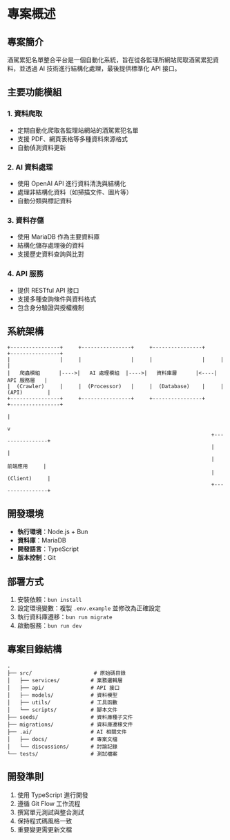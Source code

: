 # 專案概述

## 專案簡介
酒駕累犯名單整合平台是一個自動化系統，旨在從各監理所網站爬取酒駕累犯資料，並透過 AI 技術進行結構化處理，最後提供標準化 API 接口。

## 主要功能模組

### 1. 資料爬取
- 定期自動化爬取各監理站網站的酒駕累犯名單
- 支援 PDF、網頁表格等多種資料來源格式
- 自動偵測資料更新

### 2. AI 資料處理
- 使用 OpenAI API 進行資料清洗與結構化
- 處理非結構化資料（如掃描文件、圖片等）
- 自動分類與標記資料

### 3. 資料存儲
- 使用 MariaDB 作為主要資料庫
- 結構化儲存處理後的資料
- 支援歷史資料查詢與比對

### 4. API 服務
- 提供 RESTful API 接口
- 支援多種查詢條件與資料格式
- 包含身分驗證與授權機制

## 系統架構
```
+----------------+     +----------------+     +----------------+     +----------------+
|                |     |                |     |                |     |                |
|   爬蟲模組      |---->|   AI 處理模組  |---->|   資料庫層      |<----|   API 服務層   |
|  (Crawler)     |     |  (Processor)   |     |  (Database)    |     |   (API)        |
+----------------+     +----------------+     +----------------+     +----------------+
                                                                           |
                                                                           v
                                                                  +----------------+
                                                                  |                |
                                                                  |    前端應用     |
                                                                  |    (Client)     |
                                                                  +----------------+
```

## 開發環境
- **執行環境**：Node.js + Bun
- **資料庫**：MariaDB
- **開發語言**：TypeScript
- **版本控制**：Git

## 部署方式
1. 安裝依賴：`bun install`
2. 設定環境變數：複製 `.env.example` 並修改為正確設定
3. 執行資料庫遷移：`bun run migrate`
4. 啟動服務：`bun run dev`

## 專案目錄結構
```
.
├── src/                    # 原始碼目錄
│   ├── services/          # 業務邏輯層
│   ├── api/               # API 接口
│   ├── models/            # 資料模型
│   ├── utils/             # 工具函數
│   └── scripts/           # 腳本文件
├── seeds/                 # 資料庫種子文件
├── migrations/            # 資料庫遷移文件
├── .ai/                   # AI 相關文件
│   ├── docs/              # 專案文檔
│   └── discussions/       # 討論記錄
└── tests/                 # 測試檔案
```

## 開發準則
1. 使用 TypeScript 進行開發
2. 遵循 Git Flow 工作流程
3. 撰寫單元測試與整合測試
4. 保持程式碼風格一致
5. 重要變更需更新文檔
